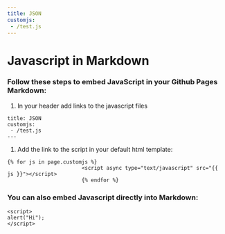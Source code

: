 ```yaml
---
title: JSON
customjs:
 - /test.js
---
```

# Javascript in Markdown

### Follow these steps to embed JavaScript in your Github Pages Markdown:

1. In your header add links to the javascript files
```---
title: JSON
customjs:
 - /test.js
---
```

1. Add the link to the script in your default html template:
```
{% for js in page.customjs %}
                        <script async type="text/javascript" src="{{ js }}"></script>
                        {% endfor %}
```


### You can also embed Javascript directly into Markdown:
```
<script>
alert("Hi");
</script>
```